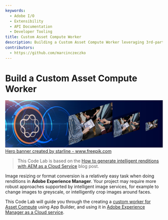 ```yaml
---
keywords:
  - Adobe I/O
  - Extensibility
  - API Documentation
  - Developer Tooling
title: Custom Asset Compute Worker
description: Building a Custom Asset Compute Worker leveraging 3rd-party services to generate intelligent renditions in AEM.
contributors: 
  - https://github.com/marcinczeczko 
---
```


# Build a Custom Asset Compute Worker

![front-banner](assets/hero-banner.jpg)
<a href="https://www.freepik.com/vectors/banner">Hero banner created by starline - www.freepik.com</a>

> This Code Lab is based on the [How to generate intelligent renditions with AEM as a Cloud Service][original-post] blog post.

Image resizing or format conversion is a relatively easy task when doing renditions in **Adobe Experience Manager**. 
Your project may require more robust approaches supported by intelligent image services, for example to change images to greyscale, or intelligently crop  images around faces. 

This Code Lab will guide you through the creating a [custom worker for Asset Compute][asset-compute-extensions] using App Builder, and using it in [Adobe Experience Manager as a Cloud service][aem-cloud].
  
[original-post]: https://tech.cognifide.com/blog/2020/how-to-generate-intelligent-renditions-aem-cloud/
[asset-compute-extensions]: https://docs.adobe.com/content/help/en/asset-compute/using/extend/understand-extensibility.html
[aem-cloud]: https://docs.adobe.com/content/help/en/experience-manager-cloud-service/landing/home.html
